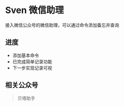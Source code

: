 
# Sven 微信助理
接入微信公众号的微信助理，可以通过命令添加备忘并查询

## 进度

* 添加基本命令
* 已完成简单记录功能
* 下一步实现记录可视

## 相关公众号
> 贝塔助手  
